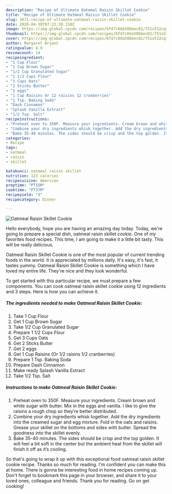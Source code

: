 ```yaml
---
description: "Recipe of Ultimate Oatmeal Raisin Skillet Cookie"
title: "Recipe of Ultimate Oatmeal Raisin Skillet Cookie"
slug: 3671-recipe-of-ultimate-oatmeal-raisin-skillet-cookie
date: 2020-04-30T07:23:39.158Z
image: https://img-global.cpcdn.com/recipes/6f47c0da50bbec02/751x532cq70/oatmeal-raisin-skillet-cookie-recipe-main-photo.jpg
thumbnail: https://img-global.cpcdn.com/recipes/6f47c0da50bbec02/751x532cq70/oatmeal-raisin-skillet-cookie-recipe-main-photo.jpg
cover: https://img-global.cpcdn.com/recipes/6f47c0da50bbec02/751x532cq70/oatmeal-raisin-skillet-cookie-recipe-main-photo.jpg
author: Margaret Bryant
ratingvalue: 4.9
reviewcount: 14
recipeingredient:
- "1 Cup Flour"
- "1 Cup Brown Sugar"
- "1/2 Cup Granulated Sugar"
- "1 1/2 Cups Flour"
- "3 Cups Oats"
- "2 Sticks Butter"
- "2 eggs"
- "1 Cup Raisins Or 12 raisins 12 cranberries"
- "1 Tsp. Baking Soda"
- "Dash Cinnamon"
- "Splash Vanilla Extract"
- "1/2 Tsp. Salt"
recipeinstructions:
- "Preheat oven to 350F. Measure your ingredients. Cream brown and white sugar with butter. Mix in the eggs and vanilla. I like to give the raisins a rough chop so they’re better distributed."
- "Combine your dry ingredients whisk together. Add the dry ingredients into the creamed sugar and egg mixture. Fold in the oats and raisins. Grease your skillet on the bottoms and sides with butter. Spread the goodness into the skillet evenly."
- "Bake 35-40 minutes. The sides should be crisp and the top golden. It will feel a bit soft in the center but the ambient heat from the skillet will finish it off as it’s cooling."
categories:
- Recipe
tags:
- oatmeal
- raisin
- skillet

katakunci: oatmeal raisin skillet 
nutrition: 123 calories
recipecuisine: American
preptime: "PT15M"
cooktime: "PT37M"
recipeyield: "3"
recipecategory: Dinner

---
```



![Oatmeal Raisin Skillet Cookie](https://img-global.cpcdn.com/recipes/6f47c0da50bbec02/751x532cq70/oatmeal-raisin-skillet-cookie-recipe-main-photo.jpg)

Hello everybody, hope you are having an amazing day today. Today, we're going to prepare a special dish, oatmeal raisin skillet cookie. One of my favorites food recipes. This time, I am going to make it a little bit tasty. This will be really delicious.

Oatmeal Raisin Skillet Cookie is one of the most popular of current trending foods in the world. It is appreciated by millions daily. It's easy, it's fast, it tastes yummy. Oatmeal Raisin Skillet Cookie is something which I have loved my entire life. They're nice and they look wonderful.




To get started with this particular recipe, we must prepare a few components. You can cook oatmeal raisin skillet cookie using 12 ingredients and 3 steps. Here is how you can achieve it.

<!--inarticleads1-->

##### The ingredients needed to make Oatmeal Raisin Skillet Cookie:

1. Take 1 Cup Flour
1. Get 1 Cup Brown Sugar
1. Take 1/2 Cup Granulated Sugar
1. Prepare 1 1/2 Cups Flour
1. Get 3 Cups Oats
1. Get 2 Sticks Butter
1. Get 2 eggs
1. Get 1 Cup Raisins (Or 1/2 raisins 1/2 cranberries)
1. Prepare 1 Tsp. Baking Soda
1. Prepare Dash Cinnamon
1. Make ready Splash Vanilla Extract
1. Take 1/2 Tsp. Salt




<!--inarticleads2-->

##### Instructions to make Oatmeal Raisin Skillet Cookie:

1. Preheat oven to 350F. Measure your ingredients. Cream brown and white sugar with butter. Mix in the eggs and vanilla. I like to give the raisins a rough chop so they’re better distributed.
1. Combine your dry ingredients whisk together. Add the dry ingredients into the creamed sugar and egg mixture. Fold in the oats and raisins. Grease your skillet on the bottoms and sides with butter. Spread the goodness into the skillet evenly.
1. Bake 35-40 minutes. The sides should be crisp and the top golden. It will feel a bit soft in the center but the ambient heat from the skillet will finish it off as it’s cooling.




So that's going to wrap it up with this exceptional food oatmeal raisin skillet cookie recipe. Thanks so much for reading. I'm confident you can make this at home. There is gonna be interesting food in home recipes coming up. Don't forget to bookmark this page in your browser, and share it to your loved ones, colleague and friends. Thank you for reading. Go on get cooking!
